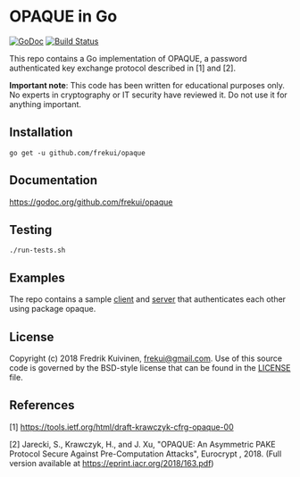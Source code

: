 # OPAQUE in Go

[![GoDoc](https://godoc.org/github.com/frekui/opaque?status.png)](https://godoc.org/github.com/frekui/opaque)
[![Build Status](https://travis-ci.com/frekui/opaque.svg?branch=master)](https://travis-ci.com/frekui/opaque)

This repo contains a Go implementation of OPAQUE, a password authenticated key
exchange protocol described in [1] and [2].

**Important note**: This code has been written for educational purposes only. No
experts in cryptography or IT security have reviewed it. Do not use it for
anything important.

## Installation

`go get -u github.com/frekui/opaque`

## Documentation

https://godoc.org/github.com/frekui/opaque

## Testing

`./run-tests.sh`

## Examples

The repo contains a sample [client](cmd/client/main.go) and
[server](cmd/server/main.go) that authenticates each other using package opaque.

## License

Copyright (c) 2018 Fredrik Kuivinen, frekui@gmail.com. Use of this source code
is governed by the BSD-style license that can be found in the [LICENSE](LICENSE)
file.

## References

[1] https://tools.ietf.org/html/draft-krawczyk-cfrg-opaque-00

[2] Jarecki, S., Krawczyk, H., and J. Xu, "OPAQUE: An Asymmetric PAKE Protocol
Secure Against Pre-Computation Attacks", Eurocrypt , 2018. (Full version
available at https://eprint.iacr.org/2018/163.pdf)
